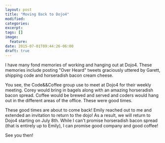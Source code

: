```yaml
---
layout: post
title: "Moving Back to Dojo4"
modified:
categories:
excerpt:
tags: []
image:
  feature:
date: 2015-07-01T09:44:26-06:00
draft: true
---
```


I have many fond memories of working and hanging out at Dojo4. These
memories include posting "Over Heard" tweets graciously uttered by
Garett, shipping code and horseradish bacon cream cheese.

You see, the Code&&Coffee group use to meet at Dojo4 for their weekly
meeting. Corey would bring in bagels along with an amazing horseradish
bacon spread. Coffee would be brewed and served and coders would hang
out in the different areas of the office. These were good times.

These good times are about to come back! Emily reached out to me and
extended an invitation to return to the dojo! As a result, we will
return to Dojo4 starting on July 8th. While I can't promise horseradish
bacon spread (that is entirely up to Emily), I can promise good company
and good coffee!

See you then!
